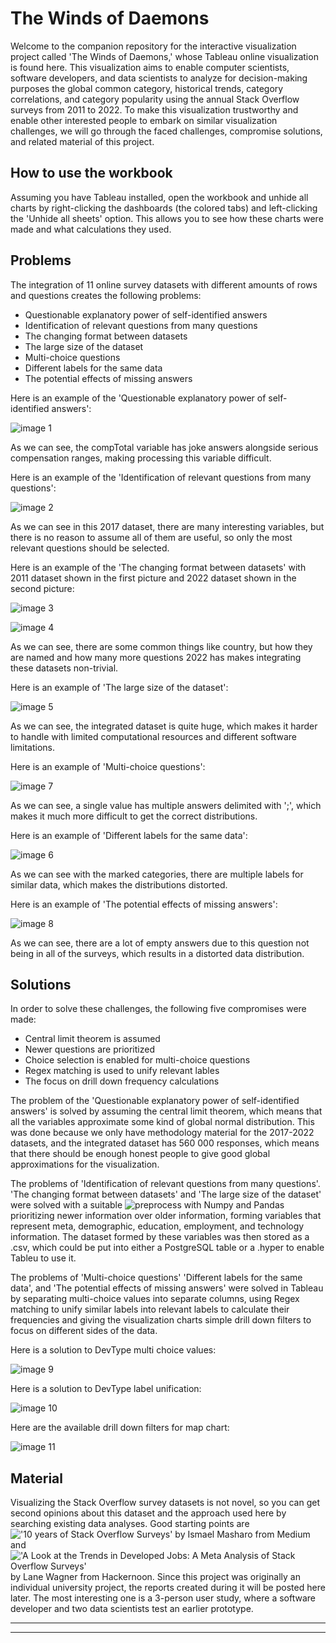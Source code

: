 # The Winds of Daemons


Welcome to the companion repository for the interactive visualization project called 'The Winds of Daemons,' whose Tableau online visualization is found here. This visualization aims to enable computer scientists, software developers, and data scientists to analyze for decision-making purposes the global common category, historical trends, category correlations, and category popularity using the annual Stack Overflow surveys from 2011 to 2022. To make this visualization trustworthy and enable other interested people to embark on similar visualization challenges, we will go through the faced challenges, compromise solutions, and related material of this project.


## How to use the workbook


Assuming you have Tableau installed, open the workbook and unhide all charts by right-clicking the dashboards (the colored tabs) and left-clicking the 'Unhide all sheets' option. This allows you to see how these charts were made and what calculations they used.


## Problems


The integration of 11 online survey datasets with different amounts of rows and questions creates the following problems:


- Questionable explanatory power of self-identified answers
- Identification of relevant questions from many questions
- The changing format between datasets
- The large size of the dataset
- Multi-choice questions
- Different labels for the same data
- The potential effects of missing answers


Here is an example of the 'Questionable explanatory power of self-identified answers':


![image 1](https://github.com/Bey0ndH0riz0ns/TWD/blob/main/Images/Example_Problem_1.PNG)


As we can see, the compTotal variable has joke answers alongside serious compensation ranges, making processing this variable difficult.


Here is an example of the 'Identification of relevant questions from many questions':


![image 2](https://github.com/Bey0ndH0riz0ns/TWD/blob/main/Images/Example_Problem_2.PNG)


As we can see in this 2017 dataset, there are many interesting variables, but there is no reason to assume all of them are useful, so only the most relevant questions should be selected.


Here is an example of the 'The changing format between datasets' with 2011 dataset shown in the first picture and 2022 dataset shown in the second picture:


![image 3](https://github.com/Bey0ndH0riz0ns/TWD/blob/main/Images/Example_Problem_3_1.PNG)


![image 4](https://github.com/Bey0ndH0riz0ns/TWD/blob/main/Images/Example_Problem_3_2.PNG)


As we can see, there are some common things like country, but how they are named and how many more questions 2022 has makes integrating these datasets non-trivial.


Here is an example of 'The large size of the dataset':


![image 5](https://github.com/Bey0ndH0riz0ns/TWD/blob/main/Images/Example_Problem_4.PNG)


As we can see, the integrated dataset is quite huge, which makes it harder to handle with limited computational resources and different software limitations.

Here is an example of 'Multi-choice questions':


![image 7](https://github.com/Bey0ndH0riz0ns/TWD/blob/main/Images/Example_Problem_6.PNG)


As we can see, a single value has multiple answers delimited with ';', which makes it much more difficult to get the correct distributions.


Here is an example of 'Different labels for the same data':


![image 6](https://github.com/Bey0ndH0riz0ns/TWD/blob/main/Images/Example_Problem_5.PNG)


As we can see with the marked categories, there are multiple labels for similar data, which makes the distributions distorted.


Here is an example of 'The potential effects of missing answers':


![image 8](https://github.com/Bey0ndH0riz0ns/TWD/blob/main/Images/Example_Problem_7.PNG)


As we can see, there are a lot of empty answers due to this question not being in all of the surveys, which results in a distorted data distribution.


## Solutions


In order to solve these challenges, the following five compromises were made: 


- Central limit theorem is assumed
- Newer questions are prioritized
- Choice selection is enabled for multi-choice questions
- Regex matching is used to unify relevant lables
- The focus on drill down frequency calculations


The problem of the 'Questionable explanatory power of self-identified answers' is solved by assuming the central limit theorem, which means that all the variables approximate some kind of global normal distribution. This was done because we only have methodology material for the 2017-2022 datasets, and the integrated dataset has 560 000 responses, which means that there should be enough honest people to give good global approximations for the visualization.   


The problems of 'Identification of relevant questions from many questions'. 'The changing format between datasets' and 'The large size of the dataset' were solved with a suitable ![preprocess](https://github.com/Bey0ndH0riz0ns/TWD/blob/main/SO_survey_unified_preprocess_2011_2022.ipynb) with Numpy and Pandas prioritizing newer information over older information, forming variables that represent meta, demographic, education, employment, and technology information. The dataset formed by these variables was then stored as a .csv, which could be put into either a PostgreSQL table or a .hyper to enable Tableu to use it.


The problems of 'Multi-choice questions' 'Different labels for the same data', and 'The potential effects of missing answers' were solved in Tableau by separating multi-choice values into separate columns, using Regex matching to unify similar labels into relevant labels to calculate their frequencies and giving the visualization charts simple drill down filters to focus on different sides of the data. 

Here is a solution to DevType multi choice values:

![image 9](https://github.com/Bey0ndH0riz0ns/TWD/blob/main/Images/Solution_6.PNG)

Here is a solution to DevType label unification:

![image 10](https://github.com/Bey0ndH0riz0ns/TWD/blob/main/Images/Solution_5.PNG)

Here are the available drill down filters for map chart:

![image 11](https://github.com/Bey0ndH0riz0ns/TWD/blob/main/Images/Solution_7.PNG)


## Material


Visualizing the Stack Overflow survey datasets is not novel, so you can get second opinions about this dataset and the approach used here by searching existing data analyses. Good starting points are !['10 years of Stack Overflow Surveys'](https://medium.com/@ismaelmasharo/10-years-of-stack-overflow-surveys-c8ff3f662b2f) by Ismael Masharo from Medium and !['A Look at the Trends in Developed Jobs: A Meta Analysis of Stack Overflow Surveys'](https://hackernoon.com/a-look-at-the-trends-in-developer-jobs-a-meta-analysis-of-stack-overflow-surveys) by Lane Wagner from Hackernoon. Since this project was originally an individual university project, the reports created during it will be posted here later. The most interesting one is a 3-person user study, where a software developer and two data scientists test an earlier prototype. 


---



---
